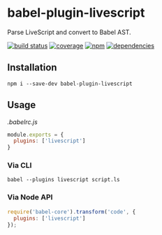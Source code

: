 # babel-plugin-livescript

Parse LiveScript and convert to Babel AST.

[![build status](https://travis-ci.org/dk00/babel-plugin-livescript.svg)](https://travis-ci.org/dk00/babel-plugin-livescript)
[![coverage](https://codecov.io/gh/dk00/babel-plugin-livescript/branch/master/graph/badge.svg)](https://codecov.io/gh/dk00/babel-plugin-livescript)
[![npm](https://img.shields.io/npm/v/babel-plugin-livescript.svg)](https://npm.im/babel-plugin-livescript)
[![dependencies](https://david-dm.org/dk00/babel-plugin-livescript/status.svg)](https://david-dm.org/dk00/babel-plugin-livescript)


## Installation

```
npm i --save-dev babel-plugin-livescript
```

## Usage

*.babelrc.js*

```js
module.exports = {
  plugins: ['livescript']
}
```

### Via CLI

```
babel --plugins livescript script.ls
```

### Via Node API

```js
require('babel-core').transform('code', {
  plugins: ['livescript']
});
```
